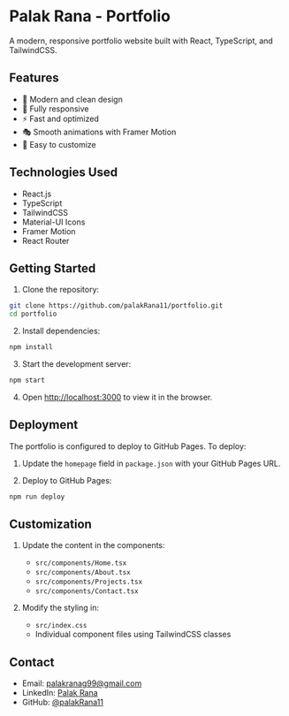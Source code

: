 
# Palak Rana - Portfolio

A modern, responsive portfolio website built with React, TypeScript, and TailwindCSS.

## Features

- 🎨 Modern and clean design
- 📱 Fully responsive
- ⚡ Fast and optimized
- 🎭 Smooth animations with Framer Motion
- 🎯 Easy to customize

## Technologies Used

- React.js
- TypeScript
- TailwindCSS
- Material-UI Icons
- Framer Motion
- React Router

## Getting Started

1. Clone the repository:
```bash
git clone https://github.com/palakRana11/portfolio.git
cd portfolio
```

2. Install dependencies:
```bash
npm install
```

3. Start the development server:
```bash
npm start
```

4. Open [http://localhost:3000](http://localhost:3000) to view it in the browser.

## Deployment

The portfolio is configured to deploy to GitHub Pages. To deploy:

1. Update the `homepage` field in `package.json` with your GitHub Pages URL.

2. Deploy to GitHub Pages:
```bash
npm run deploy
```

## Customization

1. Update the content in the components:
   - `src/components/Home.tsx`
   - `src/components/About.tsx`
   - `src/components/Projects.tsx`
   - `src/components/Contact.tsx`

2. Modify the styling in:
   - `src/index.css`
   - Individual component files using TailwindCSS classes

## Contact

- Email: palakranag99@gmail.com
- LinkedIn: [Palak Rana](https://www.linkedin.com/in/palak-rana-6a2172334)
- GitHub: [@palakRana11](https://github.com/palakRana11)


